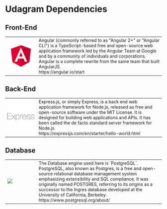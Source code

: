 # Udagram Dependencies

## Front-End

<table style="width: 100%;">
   <tbody>
        <tr>
            <td style="width: 20%;">
                <img style="max-width: 100%;" src="https://raw.githubusercontent.com/github/explore/80688e429a7d4ef2fca1e82350fe8e3517d3494d/topics/angular/angular.png">
            </td>
            <td>
                Angular (commonly referred to as "Angular 2+" or "Angular CLI") is a TypeScript-based free and open-source web application framework led by the Angular Team at Google and by a community of individuals and corporations. Angular is a complete rewrite from the same team that built AngularJS. 
                <br>
                https://angular.io/start
            </td>
        </tr>
    </tbody>
</table>


## Back-End

<table style="width: 100%;">
   <tbody>
        <tr>
            <td style="width: 20%;">
                <img style="max-width: 100%;" src="https://raw.githubusercontent.com/github/explore/80688e429a7d4ef2fca1e82350fe8e3517d3494d/topics/express/express.png">
            </td>
            <td>
                Express.js, or simply Express, is a back end web application framework for Node.js, released as free and open-source software under the MIT License. It is designed for building web applications and APIs. It has been called the de facto standard server framework for Node.js. 
                <br>
                https://expressjs.com/en/starter/hello-world.html
            </td>
        </tr>
    </tbody>
</table>

## Database

<table style="width: 100%;">
   <tbody>
        <tr>
            <td style="width: 20%;">
                <img style="max-width: 100%;" src="https://www.postgresql.org/media/img/about/press/elephant.png">
            </td>
            <td>
                The Database engine used here is `PostgreSQL`. PostgreSQL, also known as Postgres, is a free and open-source relational database management system emphasizing extensibility and SQL compliance. It was originally named POSTGRES, referring to its origins as a successor to the Ingres database developed at the University of California, Berkeley. 
                <br>
                https://www.postgresql.org/about/
            </td>
        </tr>
    </tbody>
</table>
